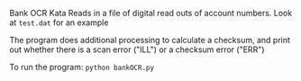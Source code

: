Bank OCR Kata
Reads in a file of digital read outs of account numbers.
Look at `test.dat` for an example

The program does additional processing to calculate a checksum,
and print out whether there is a scan error ("ILL") or a checksum error ("ERR")


To run the program:
`python bankOCR.py`


